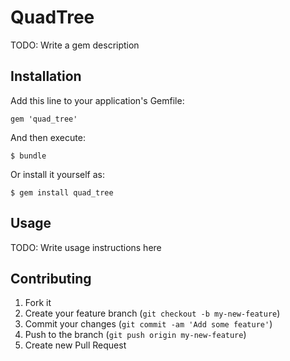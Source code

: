 # QuadTree

TODO: Write a gem description

## Installation

Add this line to your application's Gemfile:

    gem 'quad_tree'

And then execute:

    $ bundle

Or install it yourself as:

    $ gem install quad_tree

## Usage

TODO: Write usage instructions here

## Contributing

1. Fork it
2. Create your feature branch (`git checkout -b my-new-feature`)
3. Commit your changes (`git commit -am 'Add some feature'`)
4. Push to the branch (`git push origin my-new-feature`)
5. Create new Pull Request
